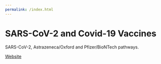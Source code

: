 ```yaml
---
permalink: /index.html
---
```


# SARS-CoV-2 and Covid-19 Vaccines

SARS-CoV-2, Astrazeneca/Oxford and Pfizer/BioNTech pathways.

[Website](https://chrisnajman.github.io/Covid-19-vaccines/)
